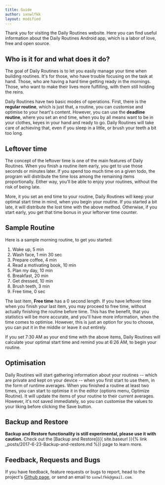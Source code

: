 ```yaml
---
title: Guide
author: sxnwlfkk
layout: modified
---
```



Thank you for visiting the Daily Routines website. Here you can find useful information about the Daily Routines Android app, which is a labor of love, free and open source.


Who is it for and what does it do?
----------------------------------

The goal of Daily Routines is to let you easily manage your time when building routines. It's for those, who have trouble focusing on the task at hand. Those, who are having a hard time getting ready in the mornings. Those, who want to make their lives more fulfilling, with them still holding the reins.

Daily Routines have two basic modes of operations. First, there is the __regular routine__, which is just that, a routine, you can customise and optimise to your heart's content. However, you can use the __deadline routine__, where you set an end time, when you by all means want to be in your clothes, keyes in your hand and ready to go. Daily Routines will take care of achieving that, even if you sleep in a little, or brush your teeth a bit too long.

Leftover time
-------------

The concept of the leftover time is one of the main features of Daily Routines. When you finish a routine item early, you get to use those seconds or minutes later. If you spend too much time on a given todo, the program will distribute the time loss among the remaining items proportionally. Either way, you'll be able to enjoy your routines, without the risk of being late.

More, it you set an end time to your routine, Daily Routines will keep your optimal start time in mind, when you begin your routine. If you started a bit late, it will distribute the lost time with the above method. Otherwise, if you start early, you get that time bonus in your leftorver time counter.

Sample Routine
--------------

Here is a sample morning routine, to get you started:

1. Wake up, 5 min
2. Wash face, 1 min 30 sec
3. Prepare coffee, 4 min
4. Read a motivating book, 10 min
5. Plan my day, 10 min
6. Breakfast, 20 min
7. Get dressed, 10 min
8. Brush teeth, 3 min
9. Free time, 0 sec

The last item, __Free time__ has a 0 second length. If you have leftover time when you finish your last item, you may proceed to free time, without actually finishing the routine before time. This has the benefit, that you statistics will be more accurate, and you'll have more information, when the time comes to optimise. However, this is just an option for you to choose, you can put it in the middle or leave it out entirely.

If you set 7:30 AM as your end time with the above items, Daily Routines will calculate your optimal start time and remind you at 6:26 AM, to begin your routine.

Optimisation
------------

Daily Routines will start gathering information about your routines -- which are private and kept on your device -- when you first start to use them, in the form of runtime averages. When you finished a routine at least two times, you can start to optimise it in the editor (options menu, Optimize Routine). It will update the items of your routine to their current averages. However, it's not saved immediately, so you can customise the values to your liking before clicking the Save button.

Backup and Restore
------------------

__Backup and Restore functionality is still experimental, please use it with caution.__ Check out the [Backup and Restore]({{ site.baseurl }}{% link _posts/2017-6-23-Backup-and-restore.md %}) page to learn more.

Feedback, Requests and Bugs
---------------------------

If you have feedback, feature requests or bugs to report, head to the project's [Github page](https://github.com/sxnwlfkk/daily_routines), or send an email to `sxnwlfkk@gmail.com`.

